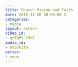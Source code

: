 ```yaml
---
title: Church Vision and Faith
date: 2016-11-20 00:00:00 Z
categories:
- media
layout: sermon
video_id:
- qoTgMS-1UY8
audio_id:
- mh3vk1f0
verses:
- none
---
```


